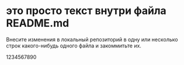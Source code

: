 # это просто текст внутри файла README.md
 
 Внесите изменения в локальный репозиторий в одну или несколько строк какого-нибудь одного файла и закоммитьте их.

 1234567890

